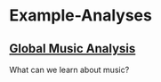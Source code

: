 # Example-Analyses

## [Global Music Analysis](https://github.com/yogurtsauce/Example-Analyses/tree/master/Global%20Music)
What can we learn about music?
